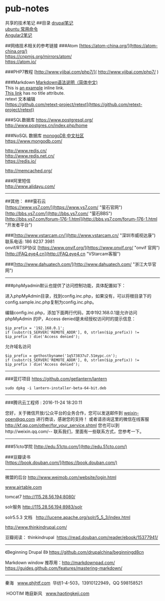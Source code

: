 # pub-notes
共享的技术笔记
##目录
[drupal笔记]( ./notes_drupal.md "drupal学习笔记" )    
[ubuntu 常用命令]( ./cmds_ubuntu.md "ubuntu 常用命令" )  
[Angular2笔记]( ./notes_Angular2.md "Angular2学习笔记" )  


##网络技术相关的参考链接
###Atom
[https://atom-china.org/](https://atom-china.org/)   
https://cnpmjs.org/mirrors/atom/  
https://atom.io/  

###PHP7教程
[http://www.yiibai.com/php7/]( http://www.yiibai.com/php7/ )

###Markdown
[Markdown语法说明（简体中文)]( http://www.appinn.com/markdown/ "Markdown" )  
This is [an example]( http://example.com/ "Title") inline link.  
[This link]( http://example.net/ ) has no title attribute.  
retext 文本编辑  
[https://github.com/retext-project/retext](https://github.com/retext-project/retext)


###SQL数据库
https://www.postgresql.org/  
http://www.postgres.cn/index.php/home

###NoSQL 数据库
[monogoDB 中文社区]( http://www.mongoing.com/ )  
https://www.mongodb.com/

http://www.redis.cn/  
http://www.redis.net.cn/  
https://redis.io/  

http://memcached.org/  

###阿里短信  
http://www.alidayu.com/

**************************************************************************

##其他：
###萤石云  
[https://www.ys7.com/](https://www.ys7.com/ "萤石官网")  
[http://bbs.ys7.com/](http://bbs.ys7.com/ "萤石BBS")  
[http://bbs.ys7.com/forum-176-1.html](http://bbs.ys7.com/forum-176-1.html "开发者平台")  

###[http://www.vstarcam.cn/](http://www.vstarcam.cn/ "深圳市威视达康")  
联系电话: 186 8237 3981  
onvif/RTSP协议  [https://www.onvif.org/](https://www.onvif.org/ "onvif 官网")  
[http://FAQ.eye4.cn](http://FAQ.eye4.cn "VStarcam客服")  

###[http://www.dahuatech.com/](http://www.dahuatech.com/ "浙江大华官网")

**************************************************************************
###phpMyadmin默认也提供了访问控制功能，具体配置如下：

进入phpMyAdmin目录，找到config.inc.php，如果没有，可以将根目录下的config.sample.inc.php复制为config.inc.php。

编辑config.inc.php，添加下面两行代码，其中192.168.0.1是允许访问 phpMyAdmin 的IP，Access denied是未经授权访问时的提示信息：

    $ip_prefix = '192.168.0.1';
    if (substr($_SERVER['REMOTE_ADDR'], 0, strlen($ip_prefix)) != $ip_prefix ) die('Access denied');

允许域名访问

    $ip_prefix = gethostbyname('1q573837u7.51mypc.cn');
    if (substr($_SERVER['REMOTE_ADDR'], 0, strlen($ip_prefix)) != $ip_prefix ) die('Access denied');


************************
###蓝灯项目
[https://github.com/getlantern/lantern ]( https://github.com/getlantern/lantern "蓝灯项目") 

	sudo dpkg -i lantern-installer-beta-64-bit.deb

********************************
###腾讯云工程师 :
2016-11-24 18:20:11

您好，关于微信开放/公众平台的业务合作，您可以发送邮件到 weixin-open@qq.com 进行商谈，感谢您的支持！
 或者请咨询这里的微信在线客服 http://kf.qq.com/other/for_your_service.shtml
您也可以到http://weixin.qq.com/-- 联系我们，里面有一些联系方式，您参考一下。

*************************
###51cto学院
[http://edu.51cto.com/](http://edu.51cto.com/)  

###豆瓣读书  
[https://book.douban.com/](https://book.douban.com/)

*****************************************************************

微盟的后台 http://www.weimob.com/website/login.html

www.airtable.com

tomcat7 http://115.28.56.194:8080/

solr服务 http://115.28.56.194:8983/solr

solr5.5.3 文档   http://lucene.apache.org/solr/5_5_3/index.html

http://www.thinkindrupal.com/

豆瓣阅读： thinkindrupal  https://read.douban.com/reader/ebook/15377941/


*******************************
《Beginning Drupal 8》  https://github.com/drupalchina/beginningd8cn

Markdown window 推荐用：http://markdownpad.com/
https://guides.github.com/features/mastering-markdown/

********************************
秦海   www.qhjhtf.com  华纺1-4-503，13910122949，QQ 598158521 

 HOOTIM 皓庭新风   www.haotingkeji.com
